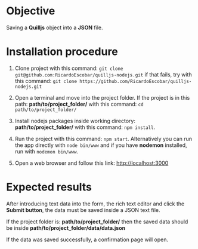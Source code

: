# Objective

Saving a __Quilljs__ object into a __JSON__ file.

# Installation procedure

1. Clone project with this command: `git clone git@github.com:RicardoEscobar/quilljs-nodejs.git` if that fails, try with this command: `git clone https://github.com/RicardoEscobar/quilljs-nodejs.git`

1. Open a terminal and move into the project folder. If the project is in this path: __path/to/project_folder/__ with this command: `cd path/to/project_folder/`

1. Install nodejs packages inside working directory: __path/to/project_folder/__ with this command: `npm install`.

1. Run the project with this command: `npm start`. Alternatively you can run the app directly with `node bin/www` and if you have __nodemon__ installed, run with `nodemon bin/www`.

1. Open a web browser and follow this link: [http://localhost:3000](http://localhost:3000)

# Expected results

After introducing text data into the form, the rich text editor and click the __Submit button__, the data must be saved inside a JSON text file.

If the project folder is: __path/to/project_folder/__ then the saved data should be inside __path/to/project_folder/data/data.json__

If the data was saved successfully, a confirmation page will open.